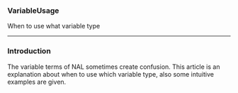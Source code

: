 ### VariableUsage
When to use what variable type

***
### Introduction
The variable terms of NAL sometimes create confusion. This article is an explanation about when to use which variable type, also some intuitive examples are given.